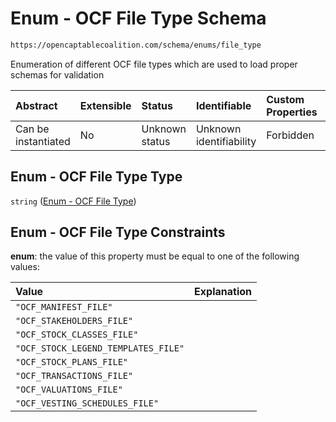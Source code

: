# Enum - OCF File Type Schema

```txt
https://opencaptablecoalition.com/schema/enums/file_type
```

Enumeration of different OCF file types which are used to load proper schemas for validation

| Abstract            | Extensible | Status         | Identifiable            | Custom Properties | Additional Properties | Access Restrictions | Defined In                                                                             |
| :------------------ | :--------- | :------------- | :---------------------- | :---------------- | :-------------------- | :------------------ | :------------------------------------------------------------------------------------- |
| Can be instantiated | No         | Unknown status | Unknown identifiability | Forbidden         | Allowed               | none                | [FileType.schema.json](../../schema/enums/FileType.schema.json "open original schema") |

## Enum - OCF File Type Type

`string` ([Enum - OCF File Type](filetype.md))

## Enum - OCF File Type Constraints

**enum**: the value of this property must be equal to one of the following values:

| Value                               | Explanation |
| :---------------------------------- | :---------- |
| `"OCF_MANIFEST_FILE"`               |             |
| `"OCF_STAKEHOLDERS_FILE"`           |             |
| `"OCF_STOCK_CLASSES_FILE"`          |             |
| `"OCF_STOCK_LEGEND_TEMPLATES_FILE"` |             |
| `"OCF_STOCK_PLANS_FILE"`            |             |
| `"OCF_TRANSACTIONS_FILE"`           |             |
| `"OCF_VALUATIONS_FILE"`             |             |
| `"OCF_VESTING_SCHEDULES_FILE"`      |             |
